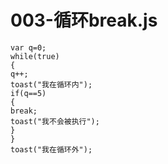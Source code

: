  # 003-循环break.js
```
var q=0;
while(true)
{
q++;
toast("我在循环内");
if(q==5)
{
break;
toast("我不会被执行");
}
}
toast("我在循环外");
```
